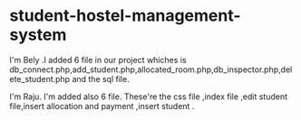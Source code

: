 # student-hostel-management-system 
I'm Bely .I added 6 file in our project whiches is db_connect.php,add_student.php,allocated_room.php,db_inspector.php,delete_student.php and the sql file.

I'm Raju. I'm added also 6 file. These're the css file ,index file ,edit student file,insert allocation and payment ,insert student .
